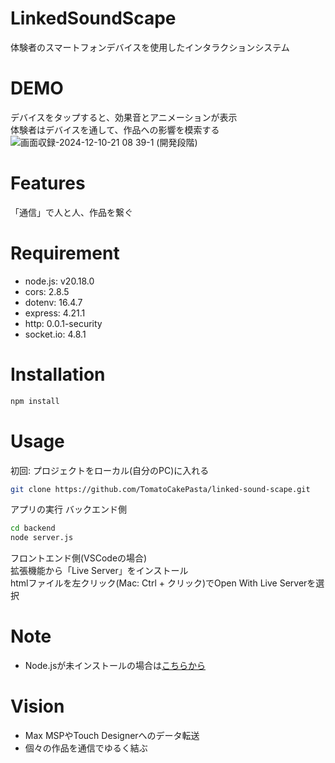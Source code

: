 # LinkedSoundScape
体験者のスマートフォンデバイスを使用したインタラクションシステム

# DEMO
デバイスをタップすると、効果音とアニメーションが表示  
体験者はデバイスを通して、作品への影響を模索する
![画面収録-2024-12-10-21 08 39-1](https://github.com/user-attachments/assets/0b32af8f-6c96-4c5d-8baa-7a077ebdff19)
(開発段階)

# Features
「通信」で人と人、作品を繋ぐ

# Requirement

* node.js: v20.18.0
* cors: 2.8.5
* dotenv: 16.4.7
* express: 4.21.1
* http: 0.0.1-security
* socket.io: 4.8.1

# Installation

```bash
npm install
```

# Usage
初回: プロジェクトをローカル(自分のPC)に入れる
```bash
git clone https://github.com/TomatoCakePasta/linked-sound-scape.git
```

アプリの実行
バックエンド側
```bash
cd backend
node server.js
```
フロントエンド側(VSCodeの場合)  
拡張機能から「Live Server」をインストール  
htmlファイルを左クリック(Mac: Ctrl + クリック)でOpen With Live Serverを選択  

# Note
* Node.jsが未インストールの場合は[こちらから](https://nodejs.org/en/)

# Vision
* Max MSPやTouch Designerへのデータ転送
* 個々の作品を通信でゆるく結ぶ
